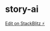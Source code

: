 # story-ai

[Edit on StackBlitz ⚡️](https://stackblitz.com/edit/sveltejs-kit-template-default-5lxsf4)